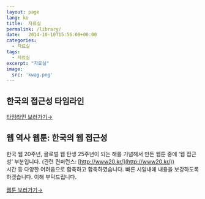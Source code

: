 ```yaml
---
layout: page
lang: ko
title:  자료실
permalink: /library/
date:   2014-10-10T15:56:09+00:00
categories:
  - 자료실
tags:
  - 자료실
excerpt: "자료실"
image:
  src: 'kwag.png'
---
```


## 한국의 접근성 타임라인

[타임라인 보러가기→](/accessibility-timeline/)

## 웹 역사 웹툰: 한국의 웹 접근성

한국 웹 20주년, 글로벌 웹 탄생 25주년이 되는 해를 기념해서 만든 웹툰 중에 ‘웹 접근성’ 부분입니다. (관련 컨퍼런스: [http://www20.kr/](http://www20.kr/))   
시간 등 다양한 어려움으로 함축하고 함축하였습니다. 빠른 시일내에 내용을 보강하도록 하겠습니다. 이해 부탁드립니다.

[웹툰 보러가기→](/webtoon/)

